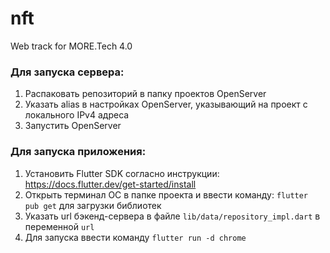 # nft

Web track for MORE.Tech 4.0

### Для запуска сервера:
1. Распаковать репозиторий в папку проектов OpenServer
2. Указать alias в настройках OpenServer, указывающий на проект с локального IPv4 адреса
3. Запустить OpenServer

### Для запуска приложения:
1. Установить Flutter SDK согласно инструкции: https://docs.flutter.dev/get-started/install
2. Открыть терминал ОС в папке проекта и ввести команду: `flutter pub get` для загрузки библиотек
3. Указать url бэкенд-сервера в файле `lib/data/repository_impl.dart` в переменной `url`
4. Для запуска ввести команду `flutter run -d chrome`
